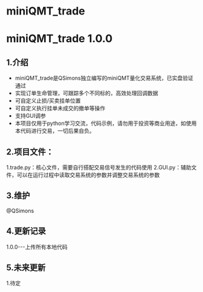 # miniQMT_trade
# miniQMT_trade 1.0.0
## 1.介绍 
* miniQMT_trade是QSimons独立编写的miniQMT量化交易系统，已实盘验证通过
* 实现订单生命管理，可跟踪多个不同标的，高效处理回调数据
* 可自定义止损/买卖挂单位置
* 可自定义执行挂单未成交的撤单等操作
* 支持GUI调参
* 本项目仅用于python学习交流，代码示例，请勿用于投资等商业用途，如使用本代码进行交易，一切后果自负。



## 2.项目文件：
1.trade.py：核心文件，需要自行搭配交易信号发生的代码使用
2.GUI.py：辅助文件，可以在运行过程中读取交易系统的参数并调整交易系统的参数

## 3.维护
@QSimons
## 4.更新记录
1.0.0---上传所有本地代码
## 5.未来更新
1.待定
